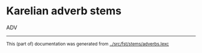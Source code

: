 # Karelian adverb stems

ADV




* * *
<small>This (part of) documentation was generated from [../src/fst/stems/adverbs.lexc](http://github.com/giellalt/lang-krl/blob/main/../src/fst/stems/adverbs.lexc)</small>